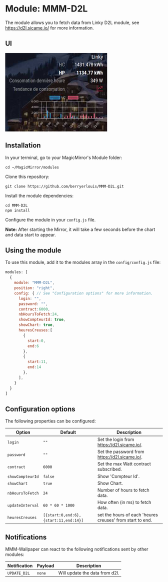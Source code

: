 # Module: MMM-D2L
The module allows you to fetch data from Linky D2L module, see https://d2l.sicame.io/ for more information.

## UI
![UI](ui-d2l.png)

## Installation

In your terminal, go to your MagicMirror's Module folder:
````
cd ~/MagicMirror/modules
````

Clone this repository:
````
git clone https://github.com/berryerlouis/MMM-D2L.git
````

Install the module dependencies:
````
cd MMM-D2L
npm install
````

Configure the module in your `config.js` file.

**Note:** After starting the Mirror, it will take a few seconds before the chart and data start to appear.

## Using the module

To use this module, add it to the modules array in the `config/config.js` file:
````javascript
modules: [
  {
    module: "MMM-D2L",
    position: "right",
    config: { // See "Configuration options" for more information.
      login: "",
      password: "",
      contract:6000,
      nbHoursToFetch:24,
      showCompteurId: true,
      showChart: true,
      heuresCreuses:[
        {
          start:0,
          end:6
        },
        {
          start:11,
          end:14
        },
      ],
    }
  }
]
````

## Configuration options

The following properties can be configured:



|Option|Default|Description|
|---|---|---|
|`login`|`""`|Set the login from https://d2l.sicame.io/.|
|`password`|`""`|Set the password from https://d2l.sicame.io/.|
|`contract`|`6000`|Set the max Watt contract subscribed.|
|`showCompteurId`|`false`|Show 'Compteur Id'.|
|`showChart`|`true`|Show Chart.|
|`nbHoursToFetch`|`24`|Number of hours to fetch data.|
|`updateInterval`|`60 * 60 * 1000`|How often (in ms) to fetch data.|
|`heuresCreuses`|`[{start:0,end:6},{start:11,end:14}]`|set the hours of each 'heures creuses' from start to end.|

## Notifications

MMM-Wallpaper can react to the following notifications sent by other modules:

|Notification|Payload|Description|
|---|---|---|
|`UPDATE_D2L`|`none`|Will update the data from d2l.|
